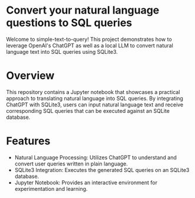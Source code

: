 # Convert your natural language questions to SQL queries
Welcome to simple-text-to-query! This project demonstrates how to leverage OpenAI's ChatGPT as well as a local LLM to convert natural language text into SQL queries using SQLite3.

# Overview

This repository contains a Jupyter notebook that showcases a practical approach to translating natural language into SQL queries. By integrating ChatGPT with SQLite3, users can input natural language text and receive corresponding SQL queries that can be executed against an SQLite database.

# Features
- Natural Language Processing: Utilizes ChatGPT to understand and convert user queries written in plain language.
- SQLite3 Integration: Executes the generated SQL queries on an SQLite3 database.
- Jupyter Notebook: Provides an interactive environment for experimentation and learning.
